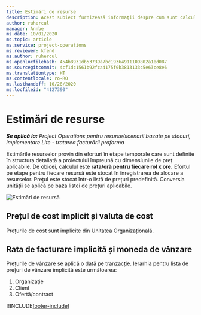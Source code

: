 ```yaml
---
title: Estimări de resurse
description: Acest subiect furnizează informații despre cum sunt calculate estimările de resurse în Project Operations.
author: ruhercul
manager: Annbe
ms.date: 10/01/2020
ms.topic: article
ms.service: project-operations
ms.reviewer: kfend
ms.author: ruhercul
ms.openlocfilehash: 454b8931db53739a7bc19364911109802a1ed087
ms.sourcegitcommit: 4cf1dc1561b92fca4175f0b3813133c5e63ce8e6
ms.translationtype: HT
ms.contentlocale: ro-RO
ms.lasthandoff: 10/28/2020
ms.locfileid: "4127390"
---
```

# <a name="resource-estimates"></a>Estimări de resurse

_**Se aplică la:** Project Operations pentru resurse/scenarii bazate pe stocuri, implementare Lite - tratarea facturării proforma_

Estimările resurselor provin din eforturi în etape temporale care sunt definite în structura detaliată a proiectului împreună cu dimensiunile de preț aplicabile. De obicei, calculul este **rata/oră pentru fiecare rol x ore.** Efortul pe etape pentru fiecare resursă este stocat în înregistrarea de alocare a resurselor. Prețul este stocat într-o listă de prețuri predefinită. Conversia unității se aplică pe baza listei de prețuri aplicabile.

![Estimări de resursă](./media/navigation12.png)

## <a name="default-cost-price-and-cost-currency"></a>Prețul de cost implicit și valuta de cost

Prețurile de cost sunt implicite din Unitatea Organizațională.

## <a name="default-bill-rate-and-sales-currency"></a>Rata de facturare implicită și moneda de vânzare

Prețurile de vânzare se aplică o dată pe tranzacție. Ierarhia pentru lista de prețuri de vânzare implicită este următoarea:

1. Organizație
2. Client
3. Ofertă/contract


[!INCLUDE[footer-include](../includes/footer-banner.md)]
